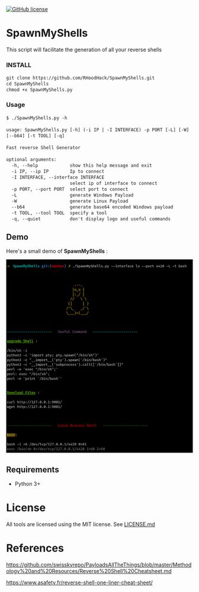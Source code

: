 [![GitHub license](https://img.shields.io/github/license/internetwache/GitTools.svg)](https://github.com/internetwache/GitTools/blob/master/LICENSE.md)
 

# SpawnMyShells

This script will facilitate the generation of all your reverse shells

### INSTALL

    git clone https://github.com/RHoodHack/SpawnMyShells.git
    cd SpawnMyShells
    chmod +x SpawnMyShells.py

### Usage


```
$ ./SpawnMyShells.py -h

usage: SpawnMyShells.py [-h] (-i IP | -I INTERFACE) -p PORT [-L] [-W] [--b64] [-t TOOL] [-q]

Fast reverse Shell Generator

optional arguments:
  -h, --help            show this help message and exit
  -i IP, --ip IP        Ip to connect
  -I INTERFACE, --interface INTERFACE
                        select ip of interface to connect
  -p PORT, --port PORT  select port to connect
  -L                    generate Windows Payload
  -W                    generate Linux Payload
  --b64                 generate base64 encoded Windows payload
  -t TOOL, --tool TOOL  specify a tool
  -q, --quiet           don't display logo and useful commands
```

## Demo

Here's a small demo of **SpawnMyShells** :

![Demo](https://github.com/RHoodHack/SpawnMyShells/raw/master/ressources/image1.png)


## Requirements
* Python 3+

# License

All tools are licensed using the MIT license. See [LICENSE.md](LICENSE.md)

# References

https://github.com/swisskyrepo/PayloadsAllTheThings/blob/master/Methodology%20and%20Resources/Reverse%20Shell%20Cheatsheet.md

https://www.asafety.fr/reverse-shell-one-liner-cheat-sheet/